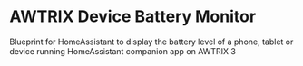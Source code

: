 # AWTRIX Device Battery Monitor
Blueprint for HomeAssistant to display the battery level of a phone, tablet or device running HomeAssistant companion app on AWTRIX 3
